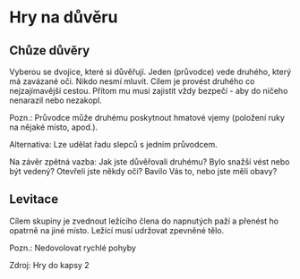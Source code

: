 Hry na důvěru
=============


Chůze důvěry
------------

Vyberou se dvojice, které si důvěřují. Jeden (průvodce) vede druhého, který má zavázané oči. Nikdo nesmí mluvit.
Cílem je provést druhého co nejzajímavější cestou. Přítom mu musí zajistit vždy bezpečí - aby do ničeho nenarazil
nebo nezakopl.

Pozn.: Průvodce může druhému poskytnout hmatové vjemy (položení ruky na nějaké místo, apod.).

Alternativa: Lze udělat řadu slepců s jedním průvodcem.

Na závěr zpětná vazba: Jak jste důvěřovali druhému? Bylo snažší vést nebo být vedený? Otevřeli jste někdy oči?
Bavilo Vás to, nebo jste měli obavy?


Levitace
--------

Cílem skupiny je zvednout ležícího člena do napnutých paží a přenést ho opatrně na jiné místo.
Ležící musí udržovat zpevněné tělo.

Pozn.: Nedovolovat rychlé pohyby
 
Zdroj: Hry do kapsy 2

